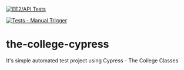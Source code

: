 [![EE2/API Tests](https://github.com/araujosnathan/the-college-cypress/actions/workflows/e2e_tests.yml/badge.svg)](https://github.com/araujosnathan/the-college-cypress/actions/workflows/e2e_tests.yml)

[![Tests - Manual Trigger](https://github.com/araujosnathan/the-college-cypress/actions/workflows/e2e_tests_manual_trigger.yml/badge.svg)](https://github.com/araujosnathan/the-college-cypress/actions/workflows/e2e_tests_manual_trigger.yml)

# the-college-cypress
It's simple automated test project using Cypress - The College Classes
